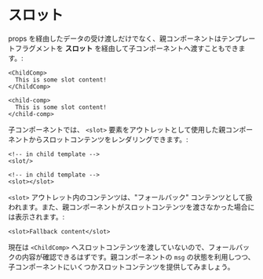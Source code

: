 # スロット

props を経由したデータの受け渡しだけでなく、親コンポーネントはテンプレートフラグメントを **スロット** を経由して子コンポーネントへ渡すこともできます。:

<div class="sfc">

```vue-html
<ChildComp>
  This is some slot content!
</ChildComp>
```

</div>
<div class="html">

```vue-html
<child-comp>
  This is some slot content!
</child-comp>
```

</div>

子コンポーネントでは、 `<slot>` 要素をアウトレットとして使用した親コンポーネントからスロットコンテンツをレンダリングできます。:

<div class="sfc">

```vue-html
<!-- in child template -->
<slot/>
```

</div>
<div class="html">

```vue-html
<!-- in child template -->
<slot></slot>
```

</div>

`<slot>` アウトレット内のコンテンツは、"フォールバック" コンテンツとして扱われます。また、親コンポーネントがスロットコンテンツを渡さなかった場合には表示されます。:

```vue-html
<slot>Fallback content</slot>
```

現在は `<ChildComp>` へスロットコンテンツを渡していないので、フォールバックの内容が確認できるはずです。親コンポーネントの `msg` の状態を利用しつつ、子コンポーネントにいくつかスロットコンテンツを提供してみましょう。
